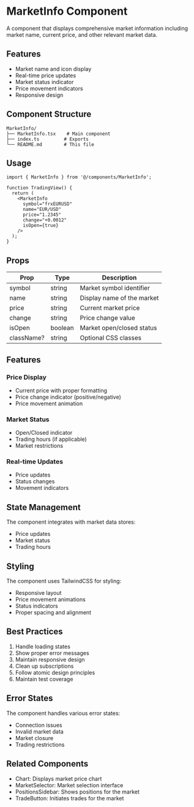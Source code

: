 # MarketInfo Component

A component that displays comprehensive market information including market name, current price, and other relevant market data.

## Features

- Market name and icon display
- Real-time price updates
- Market status indicator
- Price movement indicators
- Responsive design

## Component Structure

```
MarketInfo/
├── MarketInfo.tsx    # Main component
├── index.ts         # Exports
└── README.md        # This file
```

## Usage

```tsx
import { MarketInfo } from '@/components/MarketInfo';

function TradingView() {
  return (
    <MarketInfo
      symbol="frxEURUSD"
      name="EUR/USD"
      price="1.2345"
      change="+0.0012"
      isOpen={true}
    />
  );
}
```

## Props

| Prop | Type | Description |
|------|------|-------------|
| symbol | string | Market symbol identifier |
| name | string | Display name of the market |
| price | string | Current market price |
| change | string | Price change value |
| isOpen | boolean | Market open/closed status |
| className? | string | Optional CSS classes |

## Features

### Price Display
- Current price with proper formatting
- Price change indicator (positive/negative)
- Price movement animation

### Market Status
- Open/Closed indicator
- Trading hours (if applicable)
- Market restrictions

### Real-time Updates
- Price updates
- Status changes
- Movement indicators

## State Management

The component integrates with market data stores:
- Price updates
- Market status
- Trading hours

## Styling

The component uses TailwindCSS for styling:
- Responsive layout
- Price movement animations
- Status indicators
- Proper spacing and alignment

## Best Practices

1. Handle loading states
2. Show proper error messages
3. Maintain responsive design
4. Clean up subscriptions
5. Follow atomic design principles
6. Maintain test coverage

## Error States

The component handles various error states:
- Connection issues
- Invalid market data
- Market closure
- Trading restrictions

## Related Components

- Chart: Displays market price chart
- MarketSelector: Market selection interface
- PositionsSidebar: Shows positions for the market
- TradeButton: Initiates trades for the market
